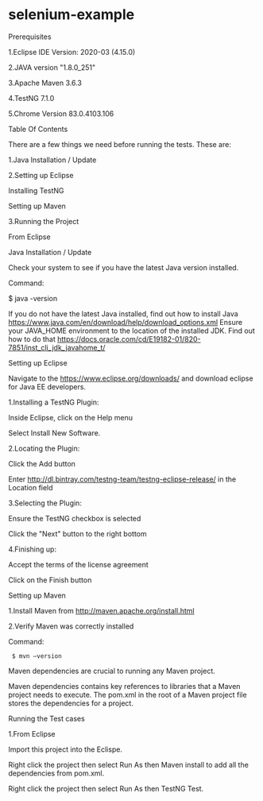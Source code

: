 # selenium-example 

Prerequisites

1.Eclipse IDE Version: 2020-03 (4.15.0)

2.JAVA version "1.8.0_251"

3.Apache Maven 3.6.3

4.TestNG 7.1.0

5.Chrome Version 83.0.4103.106 

Table Of Contents 

There are a few things we need before running the tests. These are:

1.Java Installation / Update

2.Setting up Eclipse

  Installing TestNG
  
  Setting up Maven
  
3.Running the Project

  From Eclipse

Java Installation / Update

Check your system to see if you have the latest Java version installed.

Command:

$ java -version

If you do not have the latest Java installed, find out how to install Java https://www.java.com/en/download/help/download_options.xml
Ensure your JAVA_HOME environment to the location of the installed JDK. Find out how to do that https://docs.oracle.com/cd/E19182-01/820-7851/inst_cli_jdk_javahome_t/

Setting up Eclipse

Navigate to the https://www.eclipse.org/downloads/ and download eclipse for Java EE developers.

1.Installing a TestNG Plugin:

  Inside Eclipse, click on the Help menu
  
  Select Install New Software.
  
 2.Locating the Plugin:
 
   Click the Add button
   
   Enter http://dl.bintray.com/testng-team/testng-eclipse-release/ in the Location field
   
 3.Selecting the Plugin:
 
   Ensure the TestNG checkbox is selected
   
   Click the "Next" button to the right bottom
   
 4.Finishing up:
 
   Accept the terms of the license agreement
   
   Click on the Finish button
   
 Setting up Maven
   
1.Install Maven from http://maven.apache.org/install.html

2.Verify Maven was correctly installed

  Command:
   
     $ mvn –version
     
Maven dependencies are crucial to running any Maven project.

Maven dependencies contains key references to libraries that a Maven project needs to execute. The pom.xml in the root of a Maven project file stores the dependencies for a project.

Running the Test cases

1.From Eclipse

  Import this project into the Eclispe. 
  
  Right click the project then select Run As then Maven install to add all the dependencies from pom.xml.
  
  Right click the project then select Run As then TestNG Test.
  
  
  
  

